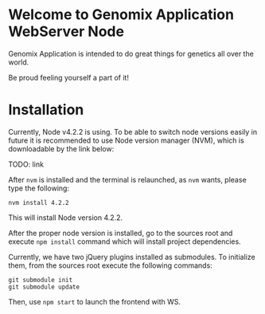 # Welcome to Genomix Application WebServer Node

Genomix Application is intended to do great things for genetics all over the world.

Be proud feeling yourself a part of it!

# Installation

Currently, Node v4.2.2 is using. To be able to switch node versions easily in future it is recommended to use Node version manager (NVM), which is downloadable by the link below:

TODO: link

After `nvm` is installed and the terminal is relaunched, as `nvm` wants, please type the following:

    nvm install 4.2.2

This will install Node version 4.2.2.

After the proper node version is installed, go to the sources root and execute `npm install` command which will install project dependencies.

Currently, we have two jQuery plugins installed as submodules. To initialize them, from the sources root execute the following commands:

    git submodule init
    git submodule update

Then, use `npm start` to launch the frontend with WS.
